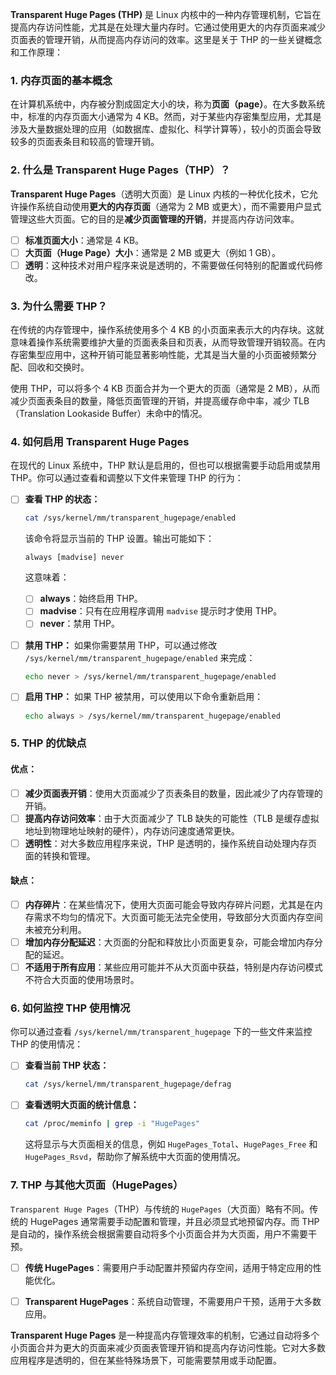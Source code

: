 **Transparent Huge Pages (THP)** 是 Linux 内核中的一种内存管理机制，它旨在提高内存访问性能，尤其是在处理大量内存时。它通过使用更大的内存页面来减少页面表的管理开销，从而提高内存访问的效率。这里是关于 THP 的一些关键概念和工作原理：

### 1. **内存页面的基本概念**

在计算机系统中，内存被分割成固定大小的块，称为**页面（page）**。在大多数系统中，标准的内存页面大小通常为 4 KB。然而，对于某些内存密集型应用，尤其是涉及大量数据处理的应用（如数据库、虚拟化、科学计算等），较小的页面会导致较多的页面表条目和较高的管理开销。

### 2. **什么是 Transparent Huge Pages（THP）？**

**Transparent Huge Pages**（透明大页面）是 Linux 内核的一种优化技术，它允许操作系统自动使用**更大的内存页面**（通常为 2 MB 或更大），而不需要用户显式管理这些大页面。它的目的是**减少页面管理的开销**，并提高内存访问效率。

- [ ] **标准页面大小**：通常是 4 KB。
- [ ] **大页面（Huge Page）大小**：通常是 2 MB 或更大（例如 1 GB）。
- [ ] **透明**：这种技术对用户程序来说是透明的，不需要做任何特别的配置或代码修改。

### 3. **为什么需要 THP？**

在传统的内存管理中，操作系统使用多个 4 KB 的小页面来表示大的内存块。这就意味着操作系统需要维护大量的页面表条目和页表，从而导致管理开销较高。在内存密集型应用中，这种开销可能显著影响性能，尤其是当大量的小页面被频繁分配、回收和交换时。

使用 THP，可以将多个 4 KB 页面合并为一个更大的页面（通常是 2 MB），从而减少页面表条目的数量，降低页面管理的开销，并提高缓存命中率，减少 TLB（Translation Lookaside Buffer）未命中的情况。

### 4. **如何启用 Transparent Huge Pages**

在现代的 Linux 系统中，THP 默认是启用的，但也可以根据需要手动启用或禁用 THP。你可以通过查看和调整以下文件来管理 THP 的行为：

- [ ] **查看 THP 的状态：**

  ```bash
  cat /sys/kernel/mm/transparent_hugepage/enabled
  ```

  该命令将显示当前的 THP 设置。输出可能如下：

  ```
  always [madvise] never
  ```

  这意味着：

  - [ ] **always**：始终启用 THP。
  - [ ] **madvise**：只有在应用程序调用 `madvise` 提示时才使用 THP。
  - [ ] **never**：禁用 THP。

- [ ] **禁用 THP：** 如果你需要禁用 THP，可以通过修改 `/sys/kernel/mm/transparent_hugepage/enabled` 来完成：

  ```bash
  echo never > /sys/kernel/mm/transparent_hugepage/enabled
  ```

- [ ] **启用 THP：** 如果 THP 被禁用，可以使用以下命令重新启用：

  ```bash
  echo always > /sys/kernel/mm/transparent_hugepage/enabled
  ```

### 5. **THP 的优缺点**

#### 优点：

- [ ] **减少页面表开销**：使用大页面减少了页表条目的数量，因此减少了内存管理的开销。
- [ ] **提高内存访问效率**：由于大页面减少了 TLB 缺失的可能性（TLB 是缓存虚拟地址到物理地址映射的硬件），内存访问速度通常更快。
- [ ] **透明性**：对大多数应用程序来说，THP 是透明的，操作系统自动处理内存页面的转换和管理。

#### 缺点：

- [ ] **内存碎片**：在某些情况下，使用大页面可能会导致内存碎片问题，尤其是在内存需求不均匀的情况下。大页面可能无法完全使用，导致部分大页面内存空间未被充分利用。
- [ ] **增加内存分配延迟**：大页面的分配和释放比小页面更复杂，可能会增加内存分配的延迟。
- [ ] **不适用于所有应用**：某些应用可能并不从大页面中获益，特别是内存访问模式不符合大页面的使用场景时。

### 6. **如何监控 THP 使用情况**

你可以通过查看 `/sys/kernel/mm/transparent_hugepage` 下的一些文件来监控 THP 的使用情况：

- [ ] **查看当前 THP 状态：**

  ```bash
  cat /sys/kernel/mm/transparent_hugepage/defrag
  ```

- [ ] **查看透明大页面的统计信息：**

  ```bash
  cat /proc/meminfo | grep -i "HugePages"
  ```

  这将显示与大页面相关的信息，例如 `HugePages_Total`、`HugePages_Free` 和 `HugePages_Rsvd`，帮助你了解系统中大页面的使用情况。

### 7. **THP 与其他大页面（HugePages）**

`Transparent Huge Pages`（THP）与传统的 `HugePages`（大页面）略有不同。传统的 HugePages 通常需要手动配置和管理，并且必须显式地预留内存。而 THP 是自动的，操作系统会根据需要自动将多个小页面合并为大页面，用户不需要干预。

- [ ] **传统 HugePages**：需要用户手动配置并预留内存空间，适用于特定应用的性能优化。
- [ ] **Transparent HugePages**：系统自动管理，不需要用户干预，适用于大多数应用。


**Transparent Huge Pages** 是一种提高内存管理效率的机制，它通过自动将多个小页面合并为更大的页面来减少页面表管理开销和提高内存访问性能。它对大多数应用程序是透明的，但在某些特殊场景下，可能需要禁用或手动配置。